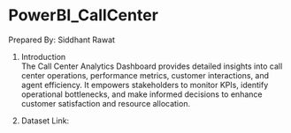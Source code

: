 # PowerBI_CallCenter

Prepared By:  Siddhant Rawat


1. Introduction <br />
The Call Center Analytics Dashboard provides detailed insights into call center operations, performance metrics,
customer interactions, and agent efficiency. It empowers stakeholders to monitor KPIs, identify operational bottlenecks,
and make informed decisions to enhance customer satisfaction and resource allocation.


2. Dataset Link: 
